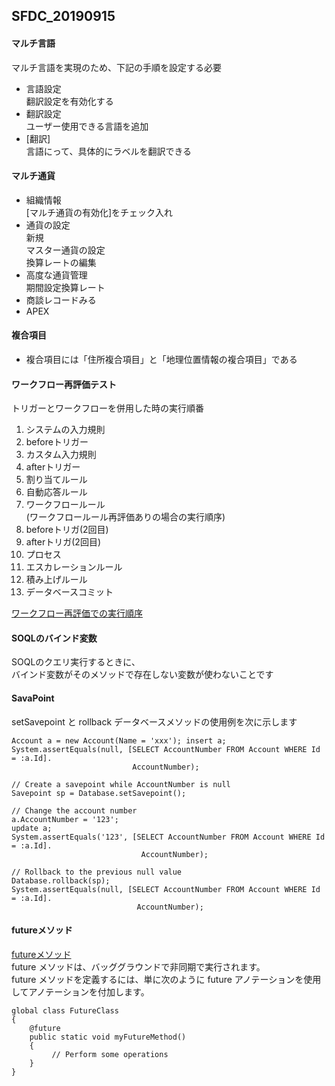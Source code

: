 ## SFDC_20190915

#### マルチ言語
マルチ言語を実現のため、下記の手順を設定する必要
- 言語設定  
翻訳設定を有効化する
- 翻訳設定  
ユーザー使用できる言語を追加
- [翻訳]  
言語にって、具体的にラベルを翻訳できる

#### マルチ通貨
- 組織情報  
 [マルチ通貨の有効化]をチェック入れ
- 通貨の設定  
新規  
マスター通貨の設定  
換算レートの編集  
- 高度な通貨管理  
期間設定換算レート
- 商談レコードみる
- APEX

#### 複合項目
- 複合項目には「住所複合項目」と「地理位置情報の複合項目」である

####  ワークフロー再評価テスト
トリガーとワークフローを併用した時の実行順番
1. システムの入力規則
1. beforeトリガー
1. カスタム入力規則
1. afterトリガー
1. 割り当てルール
1. 自動応答ルール
1. ワークフロールール  
(ワークフロールール再評価ありの場合の実行順序)
 1. beforeトリガ(2回目)
 1. afterトリガ(2回目)
1. プロセス
1. エスカレーションルール
1. 積み上げルール
1. データベースコミット

[ワークフロー再評価での実行順序](https://esp-labo.com/wf_trigger/)

#### SOQLのバインド変数
SOQLのクエリ実行するときに、  
バインド変数がそのメソッドで存在しない変数が使わないことです

#### SavaPoint
setSavepoint と rollback データベースメソッドの使用例を次に示します
```
Account a = new Account(Name = 'xxx'); insert a;
System.assertEquals(null, [SELECT AccountNumber FROM Account WHERE Id = :a.Id].
                           AccountNumber);

// Create a savepoint while AccountNumber is null
Savepoint sp = Database.setSavepoint();

// Change the account number
a.AccountNumber = '123';
update a;
System.assertEquals('123', [SELECT AccountNumber FROM Account WHERE Id = :a.Id].
                             AccountNumber);

// Rollback to the previous null value
Database.rollback(sp);
System.assertEquals(null, [SELECT AccountNumber FROM Account WHERE Id = :a.Id].
                            AccountNumber);
```
#### futureメソッド
[futureメソッド](https://developer.salesforce.com/docs/atlas.ja-jp.apexcode.meta/apexcode/apex_invoking_future_methods.htm)  
future メソッドは、バッググラウンドで非同期で実行されます。  
future メソッドを定義するには、単に次のように future アノテーションを使用してアノテーションを付加します。
```
global class FutureClass
{
    @future
    public static void myFutureMethod()
    {   
         // Perform some operations
    }
}
```
